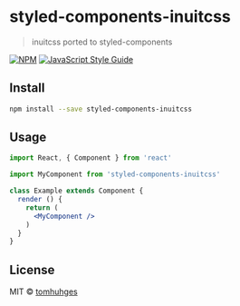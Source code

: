 # styled-components-inuitcss

> inuitcss ported to styled-components

[![NPM](https://img.shields.io/npm/v/styled-components-inuitcss.svg)](https://www.npmjs.com/package/styled-components-inuitcss) [![JavaScript Style Guide](https://img.shields.io/badge/code_style-standard-brightgreen.svg)](https://standardjs.com)

## Install

```bash
npm install --save styled-components-inuitcss
```

## Usage

```jsx
import React, { Component } from 'react'

import MyComponent from 'styled-components-inuitcss'

class Example extends Component {
  render () {
    return (
      <MyComponent />
    )
  }
}
```

## License

MIT © [tomhuhges](https://github.com/tomhuhges)
